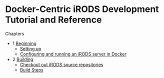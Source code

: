# Docker-Centric iRODS Development Tutorial and Reference

Chapters
  - 1 [Beginning](./Chapter_01.md)
    * [Setting up](./Chapter_01.md#a-setting-up)
    * [Configuring and running an iRODS server in Docker](./Chapter_01.md#configuring-and-running-an-irods-server-in-docker)
  - 2 [Building](./Chapter_02.md)
    * [Checkout out iRODS source repositories](./Chapter_02.md#checking-out-irods-source-repositories)
    * [Build Steps](./Chapter_02.md#build-step)

